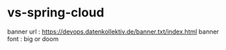 # vs-spring-cloud

banner url : https://devops.datenkollektiv.de/banner.txt/index.html
banner font : big or doom